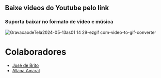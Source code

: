 ## Baixe videos do Youtube pelo link

### Suporta baixar no formato de vídeo e música

![GravacaodeTela2024-05-13as01 14 29-ezgif com-video-to-gif-converter](https://github.com/josephbrito/ng-cash/assets/84200694/6be75b4d-c5b0-43e3-9567-81675e7372ea)

# Colaboradores
- <a href="https://github.com/josephbrito">José de Brito</a>
- <a href="https://github.com/allanaamaral">Allana Amaral</a>